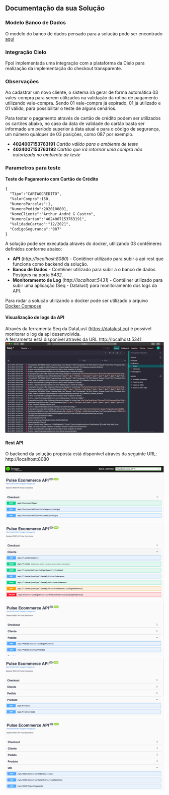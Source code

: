 ## Documentação da sua Solução

### Modelo Banco de Dados
O modelo do banco de dados pensado para a solucão pode ser encontrado [aqui](/documentacao/diagrama.pdf)

### Integração Cielo 
Fpoi implementada uma integração com a plataforma da Cielo para realização da implementação do checkout transparente.

### Observações
Ao cadastrar um novo cliente, o sistema irá gerar de forma automática 03 vales-compra para serem utilizados na validação da rotina de pagamento utilizando vale-compra. Sendo 01 vale-compra já expirado, 01 já utilizado e 01 válido, para possibilitar o teste de alguns cenários.

Para testar o pagamento através de cartão de crédito podem ser utilizados os cartões abaixo, no caso da data de validade do cartão basta ser informado um período superior à data atual e para o código de segurança, um número qualquer de 03 posições, como  087 por exemplo.
* **4024007153763191** *Cartão válido para o ambiente de teste*
* **4024007153763192** *Cartão que irá retornar uma compra não autorizada no ambiente de teste*

### Parametros para teste
**Teste de Pagamento com Cartão de Crédito**
```
{
  "Tipo":"CARTAOCREDITO",
  "ValorCompra":150,
  "NumeroParcelas":1,
  "NumeroPedido":2020100801,
  "NomeCliente":"Arthur André G Castro",
  "NumeroCartao":"4024007153763191",
  "ValidadeCartao":"12/2021",
  "CodigoSeguranca":"087"
}
```



A solução pode ser executada através do docker, utilizando 03 contêineres definidos conforme abaixo: <br/>
* **API** (*http://localhost:8080*) - Contêiner utilizado para subir a api rest que funciona como backend da solução.
* **Banco de Dados** - Contêiner utilizado para subir a o banco de dados Postgres na porta *5432*.
* **Monitoramento de Log** (*http://localhost:5431*) - Contêiner utilizado para subir uma aplicação (Seq - Datalust) para monitoramento dos logs da API.

Para rodar a solução utilizando o docker pode ser utilizado o arquivo [Docker Compose](/implementacao/src/docker-compose.yml)

#### Visualização de logs da API
Através da ferramenta Seq da DataLust (https://datalust.co) é possível monitorar o log da api desenvolvida.<br/>
A ferramenta está disponível através da URL http://localhost:5341 <br/>
![seq print](/documentacao/img/seq.png)

#### Rest API
O backend da solução proposta está disponível através da seguinte URL: http://localhost:8080 <br/>

![swagger print1](/documentacao/img/api1.png)
![swagger print2](/documentacao/img/api2.png)
![swagger print3](/documentacao/img/api3.png)
![swagger print4](/documentacao/img/api4.png)
![swagger print5](/documentacao/img/api5.png)
